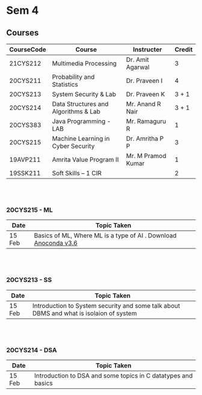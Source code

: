 # Sem 4

## Courses

| CourseCode | Course | Instructer | Credit |
|------------|------------|------------|-----|
| 21CYS212 | Multimedia Processing | Dr. Amit Agarwal | 3 |
| 20CYS211 | Probability and Statistics | Dr. Praveen I | 4 |
| 20CYS213 | System Security & Lab | Dr. Praveen K | 3 + 1 |
| 20CYS214 | Data Structures and Algorithms & Lab | Mr. Anand R Nair | 3 + 1 |
| 20CYS383 | Java Programming - LAB | Mr. Ramaguru R | 1 |
| 20CYS215 | Machine Learning in Cyber Security | Dr. Amritha P P | 3 |
| 19AVP211 | Amrita Value Program II | Mr. M Pramod Kumar | 1 |
| 19SSK211 | Soft Skills – 1 CIR | | 2 |

<br />
<br />

### 20CYS215 - ML

| Date | Topic Taken |
|------|-------------|
| 15 Feb | Basics of ML, Where ML is a type of AI . Download [Anoconda v3.6](https://www.anaconda.com/products/distribution) | 

<br />
<br />

### 20CYS213 - SS

| Date | Topic Taken |
|------|-------------|
| 15 Feb | Introduction to System security and some talk about DBMS and what is isolaion of system | 

<br />
<br />

### 20CYS214 - DSA

| Date | Topic Taken |
|------|-------------|
| 15 Feb | Introduction to DSA and some topics in C datatypes and basics | 
